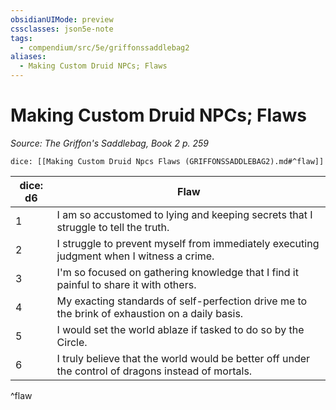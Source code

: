 ```yaml
---
obsidianUIMode: preview
cssclasses: json5e-note
tags:
  - compendium/src/5e/griffonssaddlebag2
aliases:
  - Making Custom Druid NPCs; Flaws
---
```

# Making Custom Druid NPCs; Flaws
*Source: The Griffon's Saddlebag, Book 2 p. 259* 

`dice: [[Making Custom Druid Npcs Flaws (GRIFFONSSADDLEBAG2).md#^flaw]]`

| dice: d6 | Flaw |
|----------|------|
| 1 | I am so accustomed to lying and keeping secrets that I struggle to tell the truth. |
| 2 | I struggle to prevent myself from immediately executing judgment when I witness a crime. |
| 3 | I'm so focused on gathering knowledge that I find it painful to share it with others. |
| 4 | My exacting standards of self-perfection drive me to the brink of exhaustion on a daily basis. |
| 5 | I would set the world ablaze if tasked to do so by the Circle. |
| 6 | I truly believe that the world would be better off under the control of dragons instead of mortals. |
^flaw
